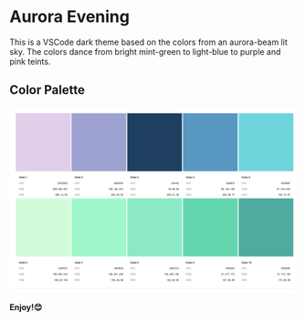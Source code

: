 # Aurora Evening

This is a VSCode dark theme based on the colors from an aurora-beam lit sky. The colors dance from bright mint-green to light-blue to purple and pink teints.

## Color Palette
![Aurora color Palette](./images/color-palette.png)

**Enjoy!😊**

